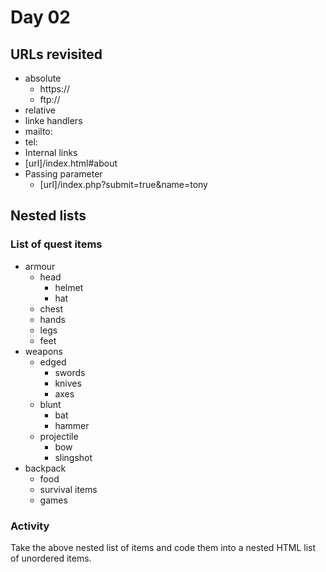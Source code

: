 # Day 02

## URLs revisited
- absolute
  - https://
  - ftp://
- relative
- linke handlers
 - mailto:
 - tel:
- Internal links
 - [url]/index.html#about
- Passing parameter
  - [url]/index.php?submit=true&name=tony

## Nested lists
### List of quest items
- armour
  - head
    - helmet
    - hat
  - chest
  - hands
  - legs
  - feet
- weapons
  - edged
    - swords
    - knives
    - axes
  - blunt
    - bat
    - hammer
  - projectile
    - bow
    - slingshot
- backpack
  - food
  - survival items
  - games

 ### Activity
 Take the above nested list of items and code them into a nested HTML list of unordered items.